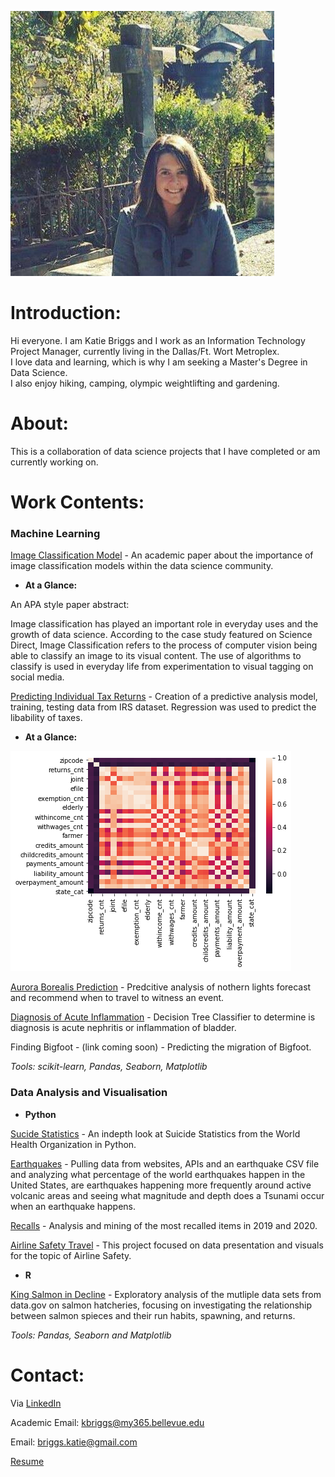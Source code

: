 ![](/images/17457382_10212451426348968_1862182588505706918_n.jpg)

# Introduction:
Hi everyone.  I am Katie Briggs and I work as an Information Technology 
Project Manager, currently living in the Dallas/Ft. Wort Metroplex.  
I love data and learning, which is why I am seeking a Master's Degree in Data Science.  
I also enjoy hiking, camping, olympic weightlifting and gardening. 

# About:

This is a collaboration of data science projects that I have completed or am currently working on. 


# Work Contents:

### Machine Learning

[Image Classification Model](https://github.com/Briggskm9/Image-Classification-Model) - An academic paper about the importance of image classification models within the data science community.

 - **At a Glance:**
 
  An APA style paper abstract:
  
  Image classification has played an important role in everyday uses and the growth of data science. According to the case study featured on Science Direct, Image Classification
  refers to the process of computer vision being able to classify an image to its visual content. The use of algorithms to classify is used in everyday life from experimentation
  to visual tagging on social media.
  

[Predicting Individual Tax Returns](https://github.com/Briggskm9/Predicting-Tax-Returns) - Creation of a predictive analysis model, training, testing data from IRS dataset. 
Regression was used to predict the libability of taxes.

- **At a Glance:** 

 ![](/images/heatmap.png)
 

[Aurora Borealis Prediction](https://github.com/Briggskm9/DSC-680/tree/main/Project%201) - Predcitive analysis of nothern lights forecast and recommend when to travel to witness an event. 

[Diagnosis of Acute Inflammation](https://github.com/Briggskm9/Projects/tree/main/Project%202) - Decision Tree Classifier to determine is diagnosis is acute nephritis or inflammation of bladder. 

Finding Bigfoot - (link coming soon) - Predicting the migration of Bigfoot.

_Tools:  scikit-learn, Pandas, Seaborn, Matplotlib_


### Data Analysis and Visualisation

 - **Python**
 
[Sucide Statistics](https://github.com/Briggskm9/Suicide-Statistics) - An indepth look at Suicide Statistics from the World Health Organization in Python.

[Earthquakes](https://github.com/Briggskm9/Earthquakes) - Pulling data from websites, APIs and an earthquake CSV file and analyzing what percentage of the world earthquakes happen in the United States, are earthquakes happening more frequently around active volcanic areas and seeing what magnitude and depth does a Tsunami occur when an earthquake happens.

[Recalls](https://github.com/Briggskm9/Recalls/tree/master/Week%2010) - Analysis and mining of the most recalled items in 2019 and 2020.  

[Airline Safety Travel](https://github.com/Briggskm9/Airline-Safety/tree/master/Week%209%20and%2010) - This project focused on data presentation and visuals for the topic of Airline Safety.

 - **R**
 
[King Salmon in Decline](https://github.com/Briggskm9/King-Salmon-Decline) - Exploratory analysis of the mutliple data sets from data.gov on salmon hatcheries, focusing on investigating the relationship between salmon spieces and their run habits, spawning, and returns. 

_Tools: Pandas, Seaborn and Matplotlib_

# Contact:
 Via [LinkedIn](https://www.linkedin.com/in/katie-briggs-pmp-a50730167/)
 
 Academic Email: kbriggs@my365.bellevue.edu
 
 Email: briggs.katie@gmail.com
 
 [Resume](https://github.com/Briggskm9/Briggskm9.github.io/blob/main/Resume/briggs_res-v2.docx)
 

